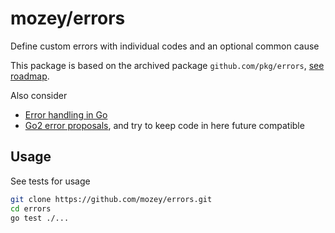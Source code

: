 # mozey/errors

Define custom errors with individual codes and an optional common cause

This package is based on the archived package `github.com/pkg/errors`, [see roadmap](https://github.com/pkg/errors?tab=readme-ov-file#roadmap). 

Also consider 
- [Error handling in Go](https://github.com/mozey/solid?tab=readme-ov-file#error-handling-in-go)
- [Go2 error proposals](https://go.googlesource.com/proposal/+/master/design/go2draft.md), and try to keep code in here future compatible


## Usage

See tests for usage

```bash
git clone https://github.com/mozey/errors.git
cd errors
go test ./...
```

